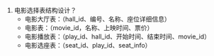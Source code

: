 1. 电影选择表结构设计？
   * 电影大厅表：（hall_id、编号、名称、座位详细信息）
   * 电影表：（movie_id，名称、上映时间、票价）
   * 电影播放表：（play_id、hall_id、开始时间、结束时间、movie_id）
   * 电影选座表：（seat_id、play_id、seat_info）